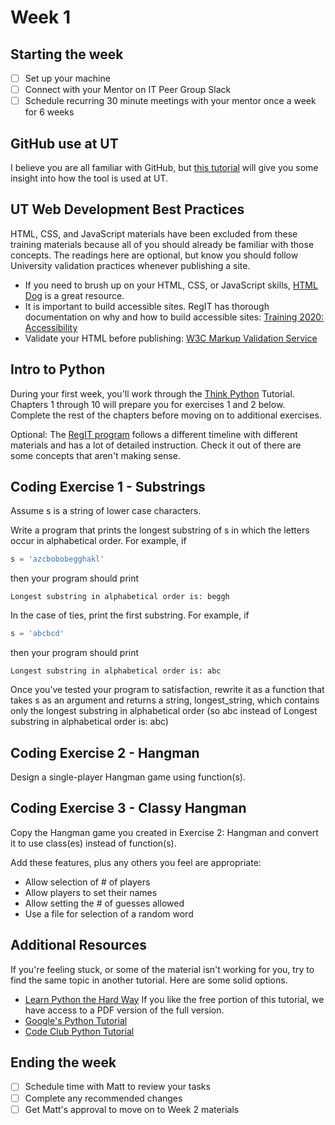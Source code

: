 # Week 1

## Starting the week
- [ ] Set up your machine
- [ ] Connect with your Mentor on IT Peer Group Slack
- [ ] Schedule recurring 30 minute meetings with your mentor once a week for 6 weeks

## GitHub use at UT
I believe you are all familiar with GitHub, but [this tutorial](https://github.austin.utexas.edu/asmp-delta/afraid-to-commit) will give you some insight into how the tool is used at UT.

## UT Web Development Best Practices
HTML, CSS, and JavaScript materials have been excluded from these training materials because all of you should already be familiar with those concepts. The readings here are optional, but know you should follow University validation practices whenever publishing a site.
- If you need to brush up on your HTML, CSS, or JavaScript skills, [HTML Dog](http://htmldog.com/) is a great resource.
- It is important to build accessible sites. RegIT has thorough documentation on why and how to build accessible sites: [Training 2020: Accessibility](https://wikis.utexas.edu/display/training2020/Accessibility)
- Validate your HTML before publishing: [W3C Markup Validation Service](http://validator.w3.org/)

## Intro to Python
During your first week, you'll work through the [Think Python](https://interactivepython.org/courselib/static/thinkcspy/index.html) Tutorial. Chapters 1 through 10 will prepare you for exercises 1 and 2 below. Complete the rest of the chapters before moving on to additional exercises.

Optional: The [RegIT program](https://wikis.utexas.edu/display/training2020/7.+Python%3A+Syntax+and+Concepts) follows a different timeline with different materials and has a lot of detailed instruction. Check it out of there are some concepts that aren't making sense.

## Coding Exercise 1 - Substrings
Assume s is a string of lower case characters.

Write a program that prints the longest substring of s in which the letters occur in alphabetical order. For example, if
```python
s = 'azcbobobegghakl'
```
then your program should print
```
Longest substring in alphabetical order is: beggh
```
In the case of ties, print the first substring. For example, if
```python
s = 'abcbcd'
```
then your program should print
```
Longest substring in alphabetical order is: abc
```
Once you’ve tested your program to satisfaction, rewrite it as a function that takes s as an argument and returns a string, longest_string, which contains only the longest substring in alphabetical order (so abc instead of Longest substring in alphabetical order is: abc)

## Coding Exercise 2 - Hangman
Design a single-player Hangman game using function(s).

## Coding Exercise 3 - Classy Hangman
Copy the Hangman game you created in Exercise 2: Hangman and convert it to use class(es) instead of function(s).

Add these features, plus any others you feel are appropriate:

- Allow selection of # of players
- Allow players to set their names
- Allow setting the # of guesses allowed
- Use a file for selection of a random word

## Additional Resources
If you're feeling stuck, or some of the material isn't working for you, try to find the same topic in another tutorial. Here are some solid options.
- [Learn Python the Hard Way](https://learnpythonthehardway.org/python3/) If you like the free portion of this tutorial, we have access to a PDF version of the full version.
- [Google's Python Tutorial](https://developers.google.com/edu/python/)
- [Code Club Python Tutorial](https://codeclubprojects.org/en-GB/python/)

## Ending the week
- [ ] Schedule time with Matt to review your tasks
- [ ] Complete any recommended changes
- [ ] Get Matt's approval to move on to Week 2 materials
